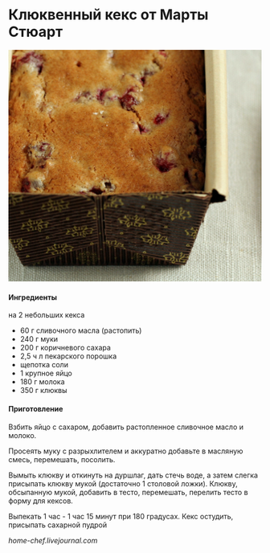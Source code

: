 # Клюквенный кекс от Марты Стюарт

![Клюквенный кекс от Марты Стюарт](../../pics/img0405z.jpg)

#### Ингредиенты

на 2 небольших кекса

* 60 г сливочного масла \(растопить\)
* 240 г муки
* 200 г коричневого сахара
* 2,5 ч л пекарского порошка
* щепотка соли
* 1 крупное яйцо
* 180 г молока
* 350 г клюквы

#### Приготовление

Взбить яйцо с сахаром, добавить растопленное сливочное масло и молоко.

Просеять муку с разрыхлителем и аккуратно добавьте в масляную смесь, перемешать, посолить.

Вымыть клюкву и откинуть на дуршлаг, дать стечь воде, а затем слегка присыпать клюкву мукой \(достаточно 1 столовой ложки\). Клюкву, обсыпанную мукой, добавить в тесто, перемешать, перелить тесто в форму для кексов.

Выпекать 1 час - 1 час 15 минут при 180 градусах. Кекс остудить, присыпать сахарной пудрой

*home-chef.livejournal.com*
